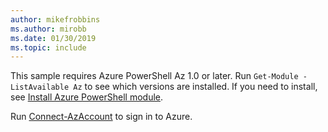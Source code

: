 ```yaml
---
author: mikefrobbins
ms.author: mirobb
ms.date: 01/30/2019
ms.topic: include
---
```


This sample requires Azure PowerShell Az 1.0 or later. Run `Get-Module -ListAvailable Az` to see which versions are installed. 
If you need to install, see [Install Azure PowerShell module](/powershell/azure/install-az-ps). 

Run [Connect-AzAccount](/powershell/module/az.accounts/connect-azaccount) to sign in to Azure.
